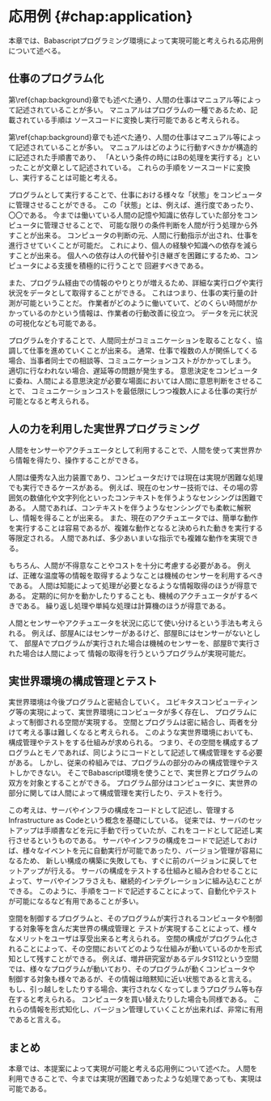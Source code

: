 # 応用例 {#chap:application}

本章では、Babascriptプログラミング環境によって実現可能と考えられる応用例について述べる。

## 仕事のプログラム化

第\ref{chap:background}章でも述べた通り、人間の仕事はマニュアル等によって記述されていることが多い。
マニュアルはプログラムの一種であるため、記載されている手順は
ソースコードに変換し実行可能であると考えられる。

第\ref{chap:background}章でも述べた通り、人間の仕事はマニュアル等によって記述されていることが多い。
マニュアルはどのように行動すべきかが構造的に記述された手順書であり、
「Aという条件の時にはBの処理を実行する」といったことが文章として記述されている。
これらの手順をソースコードに変換し、実行することは可能と考える。

プログラムとして実行することで、仕事における様々な「状態」をコンピュータに管理させることができる。
この「状態」とは、例えば、進行度であったり、〇〇である。
今までは働いている人間の記憶や知識に依存していた部分をコンピュータに管理させることで、
可能な限りの条件判断を人間が行う処理から外すことが出来る。
コンピュータの判断の元、人間に行動指示が出され、仕事を進行させていくことが可能だ。
これにより、個人の経験や知識への依存を減らすことが出来る。
個人への依存は人の代替や引き継ぎを困難にするため、コンピュータによる支援を積極的に行うことで
回避すべきである。

また、プログラム経由での情報のやりとりが増えるため、詳細な実行ログや実行状況をデータとして取得することができる。
これはつまり、仕事の実行量の計測が可能ということだ。
作業者がどのように働いていて、どのくらい時間がかかっているのかという情報は、作業者の行動改善に役立つ。
データを元に状況の可視化なども可能である。

プログラムを介することで、人間同士がコミュニケーションを取ることなく、協調して仕事を進めていくことが出来る。
通常、仕事で複数の人が関係してくる場合、当事者同士での相談等、コミュニケーションコストがかかってしまう。
適切に行なわれない場合、遅延等の問題が発生する。
意思決定をコンピュータに委ね、人間による意思決定が必要な場面においては人間に意思判断をさせることで、
コミュニケーションコストを最低限にしつつ複数人による仕事の実行が可能となると考えられる。

## 人の力を利用した実世界プログラミング

人間をセンサーやアクチュエータとして利用することで、人間を使って実世界から情報を得たり、操作することができる。
<!-- 日常生活を支援するちょっとしたプログラムの中で、人間の力を借りれば簡単に実現出来ることお -->
人間は優秀な入出力装置であり、コンピュータだけでは現在は実現が困難な処理でも実行できるケースがある。
例えば、現在のセンサー技術では、その場の雰囲気の数値化や文字列化といったコンテキストを伴うようなセンシングは困難である。
人間であれば、コンテキストを伴うようなセンシングでも柔軟に解釈し、情報を得ることが出来る。
また、現在のアクチュエータでは、簡単な動作を実行することは容易であるが、複雑な動作となると決められた動きを実行する等限定される。
人間であれば、多少あいまいな指示でも複雑な動作を実現できる。

もちろん、人間が不得意なことやコストを十分に考慮する必要がある。
例えば、正確な温度等の情報を取得するようなことは機械のセンサーを利用するべきである。
人間は知能によって処理が必要となるような情報取得のほうが得意である。
定期的に何かを動かしたりすることも、機械のアクチュエータがするべきである。
繰り返し処理や単純な処理は計算機のほうが得意である。

人間とセンサーやアクチュエータを状況に応じて使い分けるという手法も考えられる。
例えば、部屋Aにはセンサーがあるけど、部屋Bにはセンサーがないとして、
部屋Aでプログラムが実行された場合は機械のセンサーを、部屋Bで実行された場合は人間によって
情報の取得を行うというプログラムが実現可能だ。

## 実世界環境の構成管理とテスト

<!--
- Infrastructure as codeの説明
- コードとして管理することは非常に有用
- 実世界とプログラムは密結合していく
- 実世界の状態とソフトウェアの状態の管理を同じように記述する


-->

実世界環境は今後プログラムと密結合していく。
ユビキタスコンピューティング等の実現によって、実世界環境にコンピュータが多く存在し、
プログラムによって制御される空間が実現する。
空間とプログラムは密に結合し、両者を分けて考える事は難しくなると考えられる。
このような実世界環境においても、構成管理やテストをする仕組みが求められる。
つまり、その空間を構成するプログラムとモノであれば、同じようにコードとして記述して構成管理をする必要がある。
しかし、従来の枠組みでは、プログラムの部分のみの構成管理やテストしかできない。
そこでBabascript環境を使うことで、実世界とプログラムの双方を対象とすることができる。
プログラム部分はコンピュータに、実世界の部分に関しては人間によって構成管理を実行したり、テストを行う。

<!-- コード例とか貼りたい -->

この考えは、サーバやインフラの構成をコードとして記述し、管理するInfrastructure as Codeという概念を基礎にしている。
従来では、サーバのセットアップは手順書などを元に手動で行っていたが、これをコードとして記述し実行させるというものである。
サーバやインフラの構成をコードで記述しておけば、様々なイベントを元に自動実行が可能であったり、バージョン管理が容易になるため、
新しい構成の構築に失敗しても、すぐに前のバージョンに戻してセットアップが行える。
サーバの構成をテストする仕組みと組み合わせることによって、サーバやインフラさえも、継続的インテグレーションに組み込むことができる。
このように、手順をコードで記述することによって、自動化やテストが可能になるなど有用であることが多い。

空間を制御するプログラムと、そのプログラムが実行されるコンピュータや制御する対象等を含んだ実世界の構成管理と
テストが実現することによって、様々なメリットをユーザは享受出来ると考えられる。
空間の構成がプログラム化されることによって、その空間においてどのような仕組みが動いているのかを形式知として残すことができる。
例えば、増井研究室があるデルタS112という空間では、様々なプログラムが動いており、そのプログラムが動くコンピュータや
制御する対象も様々であるが、その情報は暗黙知に近い状態であると言える。
もし、引っ越しをしたりする場合、実行されなくなってしまうプログラム等も存在すると考えられる。
コンピュータを買い替えたりした場合も同様である。
これらの情報を形式知化し、バージョン管理していくことが出来れば、非常に有用であると言える。


## まとめ

本章では、本提案によって実現が可能と考える応用例について述べた。
人間を利用できることで、今までは実現が困難であったような処理であっても、実現は可能である。

